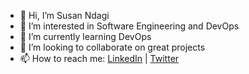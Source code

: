 - 👋 Hi, I’m Susan Ndagi
- 👀 I’m interested in Software Engineering and DevOps
- 🌱 I’m currently learning DevOps
- 💞️ I’m looking to collaborate on great projects
- 📫 How to reach me: [LinkedIn](https://www.linkedin.com/in/susanndagi/) | [Twitter](https://twitter.com/ndagi_susan)

<!---
ndagisusan/ndagisusan is a ✨ special ✨ repository because its `README.md` (this file) appears on your GitHub profile.
You can click the Preview link to take a look at your changes.
--->
